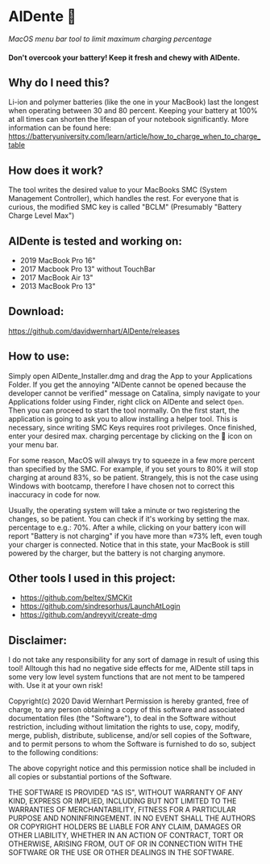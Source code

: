 # AlDente 🍝
_MacOS menu bar tool to limit maximum charging percentage_

#### Don't overcook your battery! Keep it fresh and chewy with AlDente.

## Why do I need this?
Li-ion and polymer batteries (like the one in your MacBook) last the longest when operating between 30 and 80 percent. Keeping your battery at 100% at all times can shorten the lifespan of your notebook significantly.
More information can be found here:
<https://batteryuniversity.com/learn/article/how_to_charge_when_to_charge_table>

## How does it work?
The tool writes the desired value to your MacBooks SMC (System Management Controller), which handles the rest.
For everyone that is curious, the modified SMC key is called "BCLM" (Presumably "Battery Charge Level Max")

## AlDente is tested and working on:
* 2019 MacBook Pro 16"
* 2017 Macbook Pro 13" without TouchBar
* 2017 MacBook Air 13"
* 2013 MacBook Pro 13"


## Download:
<https://github.com/davidwernhart/AlDente/releases>

## How to use:
Simply open AlDente_Installer.dmg and drag the App to your Applications Folder. If you get the annoying "AlDente cannot be opened because the developer cannot be verified" message on Catalina, simply navigate to your Applications folder using Finder, right click on AlDente and select `Open`. Then you can proceed to start the tool normally.
On the first start, the application is going to ask you to allow installing a helper tool. This is necessary, since writing SMC Keys requires root privileges.
Once finished, enter your desired max. charging percentage by clicking on the 🍝 icon on your
menu bar.

For some reason, MacOS will always try to squeeze in a few more percent than specified by the SMC. For example, if you set yours to 80% it will stop charging at around 83%, so be patient. Strangely, this is not the case using Windows with bootcamp, therefore I have chosen not to correct this inaccuracy in code for now.

Usually, the operating system will take a minute or two registering the changes, so be patient. You can check if it's working by setting the max. percentage to e.g.: 70%. After a while, clicking on your battery icon will report "Battery is not charging" if you have more than ≈73% left, even tough your charger is connected. Notice that in this state, your MacBook is still powered by the charger, but the battery is not charging anymore.

## Other tools I used in this project:
* <https://github.com/beltex/SMCKit>
* <https://github.com/sindresorhus/LaunchAtLogin>
* <https://github.com/andreyvit/create-dmg>

## Disclaimer:
I do not take any responsibility for any sort of damage in result of using this tool! Alltough this had no negative side effects for me, AlDente still taps in some very low level system functions that are not ment to be tampered with. Use it at your own risk!

Copyright(c) 2020 David Wernhart
Permission is hereby granted, free of charge, to any person obtaining a copy of this software and associated documentation files (the "Software"), to deal in the Software without restriction, including without limitation the rights to use, copy, modify, merge, publish, distribute, sublicense, and/or sell copies of the Software, and to permit persons to whom the Software is furnished to do so, subject to the following conditions:

The above copyright notice and this permission notice shall be included in all copies or substantial portions of the Software.

THE SOFTWARE IS PROVIDED "AS IS", WITHOUT WARRANTY OF ANY KIND, EXPRESS OR IMPLIED, INCLUDING BUT NOT LIMITED TO THE WARRANTIES OF MERCHANTABILITY, FITNESS FOR A PARTICULAR PURPOSE AND NONINFRINGEMENT. IN NO EVENT SHALL THE AUTHORS OR COPYRIGHT HOLDERS BE LIABLE FOR ANY CLAIM, DAMAGES OR OTHER LIABILITY, WHETHER IN AN ACTION OF CONTRACT, TORT OR OTHERWISE, ARISING FROM, OUT OF OR IN CONNECTION WITH THE SOFTWARE OR THE USE OR OTHER DEALINGS IN THE SOFTWARE.
